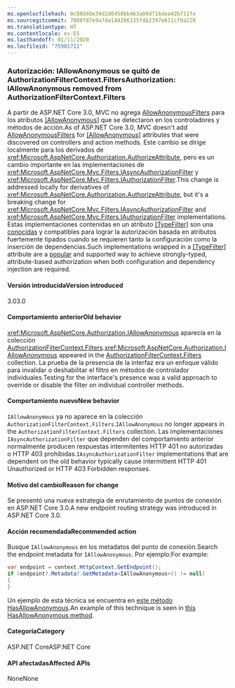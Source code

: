 ```yaml
---
ms.openlocfilehash: 0c88d40e34d2d6458bb463a09d716dea42b711fe
ms.sourcegitcommit: 7088f87e9a7da144266135f4b2397e611cf0a228
ms.translationtype: HT
ms.contentlocale: es-ES
ms.lasthandoff: 01/11/2020
ms.locfileid: "75901711"
---
```

### <a name="authorization-iallowanonymous-removed-from-authorizationfiltercontextfilters"></a><span data-ttu-id="8dd6a-101">Autorización: IAllowAnonymous se quitó de AuthorizationFilterContext.Filters</span><span class="sxs-lookup"><span data-stu-id="8dd6a-101">Authorization: IAllowAnonymous removed from AuthorizationFilterContext.Filters</span></span>

<span data-ttu-id="8dd6a-102">A partir de ASP.NET Core 3.0, MVC no agrega [AllowAnonymousFilters](xref:Microsoft.AspNetCore.Mvc.Authorization.AllowAnonymousFilter) para los atributos [[AllowAnonymous]](xref:Microsoft.AspNetCore.Authorization.AllowAnonymousAttribute) que se detectaron en los controladores y métodos de acción.</span><span class="sxs-lookup"><span data-stu-id="8dd6a-102">As of ASP.NET Core 3.0, MVC doesn't add [AllowAnonymousFilters](xref:Microsoft.AspNetCore.Mvc.Authorization.AllowAnonymousFilter) for [[AllowAnonymous]](xref:Microsoft.AspNetCore.Authorization.AllowAnonymousAttribute) attributes that were discovered on controllers and action methods.</span></span> <span data-ttu-id="8dd6a-103">Este cambio se dirige localmente para los derivados de <xref:Microsoft.AspNetCore.Authorization.AuthorizeAttribute>, pero es un cambio importante en las implementaciones de <xref:Microsoft.AspNetCore.Mvc.Filters.IAsyncAuthorizationFilter> y <xref:Microsoft.AspNetCore.Mvc.Filters.IAuthorizationFilter>.</span><span class="sxs-lookup"><span data-stu-id="8dd6a-103">This change is addressed locally for derivatives of <xref:Microsoft.AspNetCore.Authorization.AuthorizeAttribute>, but it's a breaking change for <xref:Microsoft.AspNetCore.Mvc.Filters.IAsyncAuthorizationFilter> and <xref:Microsoft.AspNetCore.Mvc.Filters.IAuthorizationFilter> implementations.</span></span> <span data-ttu-id="8dd6a-104">Estas implementaciones contenidas en un atributo [[TypeFilter]](xref:Microsoft.AspNetCore.Mvc.TypeFilterAttribute) son una [conocidas](https://stackoverflow.com/a/41348219/608220) y compatibles para lograr la autorización basada en atributos fuertemente tipados cuando se requieren tanto la configuración como la inserción de dependencias.</span><span class="sxs-lookup"><span data-stu-id="8dd6a-104">Such implementations wrapped in a [[TypeFilter]](xref:Microsoft.AspNetCore.Mvc.TypeFilterAttribute) attribute are a [popular](https://stackoverflow.com/a/41348219/608220) and supported way to achieve strongly-typed, attribute-based authorization when both configuration and dependency injection are required.</span></span>

#### <a name="version-introduced"></a><span data-ttu-id="8dd6a-105">Versión introducida</span><span class="sxs-lookup"><span data-stu-id="8dd6a-105">Version introduced</span></span>

<span data-ttu-id="8dd6a-106">3.0</span><span class="sxs-lookup"><span data-stu-id="8dd6a-106">3.0</span></span>

#### <a name="old-behavior"></a><span data-ttu-id="8dd6a-107">Comportamiento anterior</span><span class="sxs-lookup"><span data-stu-id="8dd6a-107">Old behavior</span></span>

<span data-ttu-id="8dd6a-108"><xref:Microsoft.AspNetCore.Authorization.IAllowAnonymous> aparecía en la colección [AuthorizationFilterContext.Filters](xref:Microsoft.AspNetCore.Mvc.Filters.FilterContext.Filters%2A).</span><span class="sxs-lookup"><span data-stu-id="8dd6a-108"><xref:Microsoft.AspNetCore.Authorization.IAllowAnonymous> appeared in the [AuthorizationFilterContext.Filters](xref:Microsoft.AspNetCore.Mvc.Filters.FilterContext.Filters%2A) collection.</span></span> <span data-ttu-id="8dd6a-109">La prueba de la presencia de la interfaz era un enfoque válido para invalidar o deshabilitar el filtro en métodos de controlador individuales.</span><span class="sxs-lookup"><span data-stu-id="8dd6a-109">Testing for the interface's presence was a valid approach to override or disable the filter on individual controller methods.</span></span>

#### <a name="new-behavior"></a><span data-ttu-id="8dd6a-110">Comportamiento nuevo</span><span class="sxs-lookup"><span data-stu-id="8dd6a-110">New behavior</span></span>

<span data-ttu-id="8dd6a-111">`IAllowAnonymous` ya no aparece en la colección `AuthorizationFilterContext.Filters`.</span><span class="sxs-lookup"><span data-stu-id="8dd6a-111">`IAllowAnonymous` no longer appears in the `AuthorizationFilterContext.Filters` collection.</span></span> <span data-ttu-id="8dd6a-112">Las implementaciones `IAsyncAuthorizationFilter` que dependen del comportamiento anterior normalmente producen respuestas intermitentes HTTP 401 no autorizadas o HTTP 403 prohibidas.</span><span class="sxs-lookup"><span data-stu-id="8dd6a-112">`IAsyncAuthorizationFilter` implementations that are dependent on the old behavior typically cause intermittent HTTP 401 Unauthorized or HTTP 403 Forbidden responses.</span></span>

#### <a name="reason-for-change"></a><span data-ttu-id="8dd6a-113">Motivo del cambio</span><span class="sxs-lookup"><span data-stu-id="8dd6a-113">Reason for change</span></span>

<span data-ttu-id="8dd6a-114">Se presentó una nueva estrategia de enrutamiento de puntos de conexión en ASP.NET Core 3.0.</span><span class="sxs-lookup"><span data-stu-id="8dd6a-114">A new endpoint routing strategy was introduced in ASP.NET Core 3.0.</span></span>

#### <a name="recommended-action"></a><span data-ttu-id="8dd6a-115">Acción recomendada</span><span class="sxs-lookup"><span data-stu-id="8dd6a-115">Recommended action</span></span>

<span data-ttu-id="8dd6a-116">Busque `IAllowAnonymous` en los metadatos del punto de conexión.</span><span class="sxs-lookup"><span data-stu-id="8dd6a-116">Search the endpoint metadata for `IAllowAnonymous`.</span></span> <span data-ttu-id="8dd6a-117">Por ejemplo:</span><span class="sxs-lookup"><span data-stu-id="8dd6a-117">For example:</span></span>

```csharp
var endpoint = context.HttpContext.GetEndpoint();
if (endpoint?.Metadata?.GetMetadata<IAllowAnonymous>() != null)
{
}
```

<span data-ttu-id="8dd6a-118">Un ejemplo de esta técnica se encuentra en [este método HasAllowAnonymous](https://github.com/dotnet/aspnetcore/blob/bd65275148abc9b07a3b59797a88d485341152bf/src/Mvc/Mvc.Core/src/Authorization/AuthorizeFilter.cs#L236).</span><span class="sxs-lookup"><span data-stu-id="8dd6a-118">An example of this technique is seen in [this HasAllowAnonymous method](https://github.com/dotnet/aspnetcore/blob/bd65275148abc9b07a3b59797a88d485341152bf/src/Mvc/Mvc.Core/src/Authorization/AuthorizeFilter.cs#L236).</span></span>

#### <a name="category"></a><span data-ttu-id="8dd6a-119">Categoría</span><span class="sxs-lookup"><span data-stu-id="8dd6a-119">Category</span></span>

<span data-ttu-id="8dd6a-120">ASP.NET Core</span><span class="sxs-lookup"><span data-stu-id="8dd6a-120">ASP.NET Core</span></span>

#### <a name="affected-apis"></a><span data-ttu-id="8dd6a-121">API afectadas</span><span class="sxs-lookup"><span data-stu-id="8dd6a-121">Affected APIs</span></span>

<span data-ttu-id="8dd6a-122">None</span><span class="sxs-lookup"><span data-stu-id="8dd6a-122">None</span></span>

<!--

#### Affected APIs

Not detectable via API analysis

-->
